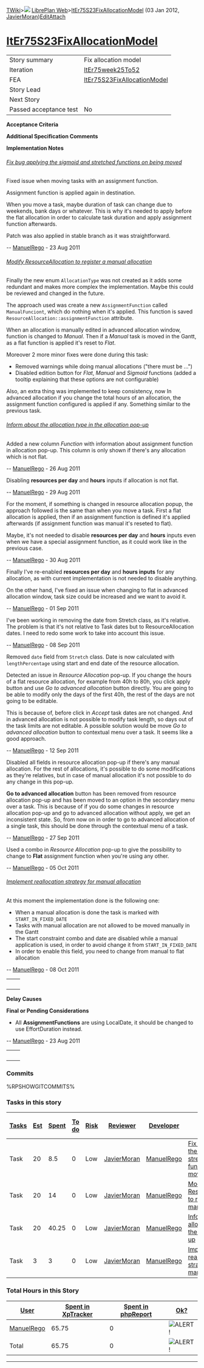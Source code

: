 [TWiki](Main_WebHome)&gt;![](/twiki/pub/TWiki/TWikiDocGraphics/web-bg-small.gif) [LibrePlan Web](LibrePlan_WebHome)&gt;[ItEr75S23FixAllocationModel](LibrePlan_ItEr75S23FixAllocationModel "Topic revision: 17 (03 Jan 2012 - 15:59:19)") (03 Jan 2012, [JavierMoran](Main_JavierMoran))[Edit](LibrePlan_ItEr75S23FixAllocationModel?t=1520343684 "Edit this topic text")[Attach](/twiki/bin/attach/LibrePlan/ItEr75S23FixAllocationModel "Attach an image or document to this topic")  

 [ItEr75S23FixAllocationModel](LibrePlan_ItEr75S23FixAllocationModel)
=====================================================================

|                        |                                                                      |
|------------------------|----------------------------------------------------------------------|
| Story summary          | Fix allocation model                                                 |
| Iteration              | [ItEr75week25To52](LibrePlan_ItEr75week25To52)                       |
| FEA                    | [ItEr75S23FixAllocationModel](LibrePlan_ItEr75S23FixAllocationModel) |
| Story Lead             |                                                                      |
| Next Story             |                                                                      |
| Passed acceptance test | No                                                                   |

**Acceptance Criteria**

**Additional Specification Comments**

**Implementation Notes**

######  [Fix bug applying the sigmoid and stretched functions on being moved](LibrePlan_AnA07S08FixAllocationModel#TasK0)

Fixed issue when moving tasks with an assignment function.

Assignment function is applied again in destination.

When you move a task, maybe duration of task can change due to weekends, bank days or whatever. This is why it's needed to apply before the flat allocation in order to calculate task duration and apply assignment function afterwards.

Patch was also applied in stable branch as it was straightforward.

-- [ManuelRego](Main_ManuelRego) - 23 Aug 2011

######  [Modify ResourceAllocation to register a manual allocation](LibrePlan_AnA07S08FixAllocationModel#TasK1)

Finally the new enum `AllocationType` was not created as it adds some redundant and makes more complex the implementation. Maybe this could be reviewed and changed in the future.

The approach used was create a new `AssignmentFunction` called `ManualFunciont`, which do nothing when it's applied. This function is saved `ResourceAllocation::assignmentFunction` attribute.

When an allocation is manually edited in advanced allocation window, function is changed to *Manual*. Then if a *Manual* task is moved in the Gantt, as a flat function is applied it's reset to *Flat*.

Moreover 2 more minor fixes were done during this task:

-   Removed warnings while doing manual allocations ("there must be ...")
-   Disabled edition button for *Flat*, *Manual* and *Sigmoid* functions (added a tooltip explaining that these options are not configurable)

Also, an extra thing was implemented to keep consistency, now In advanced allocation if you change the total hours of an allocation, the assignment function configured is applied if any. Something similar to the previous task.

######  [Inform about the allocation type in the allocation pop-up](LibrePlan_AnA07S08FixAllocationModel#TasK2)

Added a new column *Function* with information about assignment function in allocation pop-up. This column is only shown if there's any allocation which is not flat.

-- [ManuelRego](Main_ManuelRego) - 26 Aug 2011

Disabling **resources per day** and **hours** inputs if allocation is not flat.

-- [ManuelRego](Main_ManuelRego) - 29 Aug 2011

For the moment, if something is changed in resource allocation popup, the approach followed is the same than when you move a task. First a flat allocation is applied, then if an assignment function is defined it's applied afterwards (if assignment function was manual it's reseted to flat).

Maybe, it's not needed to disable **resources per day** and **hours** inputs even when we have a special assignment function, as it could work like in the previous case.

-- [ManuelRego](Main_ManuelRego) - 30 Aug 2011

Finally I've re-enabled **resources per day** and **hours inputs** for any allocation, as with current implementation is not needed to disable anything.

On the other hand, I've fixed an issue when changing to flat in advanced allocation window, task size could be increased and we want to avoid it.

-- [ManuelRego](Main_ManuelRego) - 01 Sep 2011

I've been working in removing the date from Stretch class, as it's relative. The problem is that it's not relative to Task dates but to ResourceAllocation dates. I need to redo some work to take into account this issue.

-- [ManuelRego](Main_ManuelRego) - 08 Sep 2011

Removed `date` field from `Stretch` class. Date is now calculated with `lengthPercentage` using start and end date of the resource allocation.

Detected an issue in *Resource Allocation* pop-up. If you change the hours of a flat resource allocation, for example from 40h to 80h, you click apply button and use *Go to advanced allocation* button directly. You are going to be able to modify only the days of the first 40h, the rest of the days are not going to be editable.

This is because of, before click in *Accept* task dates are not changed. And in advanced allocation is not possible to modify task length, so days out of the task limits are not editable. A possible solution would be move *Go to advanced allocation* button to contextual menu over a task. It seems like a good approach.

-- [ManuelRego](Main_ManuelRego) - 12 Sep 2011

Disabled all fields in resource allocation pop-up if there's any manual allocation. For the rest of allocations, it's possible to do some modifications as they're relatives, but in case of manual allocation it's not possible to do any change in this pop-up.

**Go to advanced allocation** button has been removed from resource allocation pop-up and has been moved to an option in the secondary menu over a task. This is because of if you do some changes in resource allocation pop-up and go to advanced allocation without apply, we get an inconsistent state. So, from now on in order to go to advanced allocation of a single task, this should be done through the contextual menu of a task.

-- [ManuelRego](Main_ManuelRego) - 27 Sep 2011

Used a combo in *Resource Allocation* pop-up to give the possibility to change to **Flat** assignment function when you're using any other.

-- [ManuelRego](Main_ManuelRego) - 05 Oct 2011

######  [Implement reallocation strategy for manual allocation](LibrePlan_AnA07S08FixAllocationModel#TasK3)

At this moment the implementation done is the following one:

-   When a manual allocation is done the task is marked with `START_IN_FIXED_DATE`
-   Tasks with manual allocation are not allowed to be moved manually in the Gantt
-   The start constraint combo and date are disabled while a manual application is used, in order to avoid change it from `START_IN_FIXED_DATE`
-   In order to enable this field, you need to change from manual to flat allocation

-- [ManuelRego](Main_ManuelRego) - 08 Oct 2011

|     |     |
|-----|-----|
|     |     |

**Delay Causes**

**Final or Pending Considerations**

-   All **AssignmentFunctions** are using LocalDate, it should be changed to use EffortDuration instead.

-- [ManuelRego](Main_ManuelRego) - 23 Aug 2011

|     |     |
|-----|-----|
|     |     |

###  Commits

%RPSHOWGITCOMMITS%

###  Tasks in this story

| [Tasks](LibrePlan_ItEr75S23FixAllocationModel?sortcol=0;table=2;up=0#sorted_table "Sort by this column") | [Est](LibrePlan_ItEr75S23FixAllocationModel?sortcol=1;table=2;up=0#sorted_table "Sort by this column") | [Spent](LibrePlan_ItEr75S23FixAllocationModel?sortcol=2;table=2;up=0#sorted_table "Sort by this column") | [To do](LibrePlan_ItEr75S23FixAllocationModel?sortcol=3;table=2;up=0#sorted_table "Sort by this column") | [Risk](LibrePlan_ItEr75S23FixAllocationModel?sortcol=4;table=2;up=0#sorted_table "Sort by this column") | [Reviewer](LibrePlan_ItEr75S23FixAllocationModel?sortcol=5;table=2;up=0#sorted_table "Sort by this column") | [Developer](LibrePlan_ItEr75S23FixAllocationModel?sortcol=6;table=2;up=0#sorted_table "Sort by this column") | [Task Name](LibrePlan_ItEr75S23FixAllocationModel?sortcol=7;table=2;up=0#sorted_table "Sort by this column")      | [Start Date](LibrePlan_ItEr75S23FixAllocationModel?sortcol=8;table=2;up=0#sorted_table "Sort by this column") | [Est End Date](LibrePlan_ItEr75S23FixAllocationModel?sortcol=9;table=2;up=0#sorted_table "Sort by this column") | [End Date](LibrePlan_ItEr75S23FixAllocationModel?sortcol=10;table=2;up=0#sorted_table "Sort by this column") |
|----------------------------------------------------------------------------------------------------------|--------------------------------------------------------------------------------------------------------|----------------------------------------------------------------------------------------------------------|----------------------------------------------------------------------------------------------------------|---------------------------------------------------------------------------------------------------------|-------------------------------------------------------------------------------------------------------------|--------------------------------------------------------------------------------------------------------------|-------------------------------------------------------------------------------------------------------------------|---------------------------------------------------------------------------------------------------------------|-----------------------------------------------------------------------------------------------------------------|--------------------------------------------------------------------------------------------------------------|
| Task                                                                                                     | 20                                                                                                     | 8.5                                                                                                      | 0                                                                                                        | Low                                                                                                     | [JavierMoran](Main_JavierMoran)                                                                             | [ManuelRego](Main_ManuelRego)                                                                                | [Fix bug applying the sigmoid and stretched functions on being moved](LibrePlan_AnA07S08FixAllocationModel#TasK0) |                                                                                                               |                                                                                                                 |                                                                                                              |
| Task                                                                                                     | 20                                                                                                     | 14                                                                                                       | 0                                                                                                        | Low                                                                                                     | [JavierMoran](Main_JavierMoran)                                                                             | [ManuelRego](Main_ManuelRego)                                                                                | [Modify ResourceAllocation to register a manual allocation](LibrePlan_AnA07S08FixAllocationModel#TasK1)           |                                                                                                               |                                                                                                                 |                                                                                                              |
| Task                                                                                                     | 20                                                                                                     | 40.25                                                                                                    | 0                                                                                                        | Low                                                                                                     | [JavierMoran](Main_JavierMoran)                                                                             | [ManuelRego](Main_ManuelRego)                                                                                | [Inform about the allocation type in the allocation pop-up](LibrePlan_AnA07S08FixAllocationModel#TasK2)           |                                                                                                               |                                                                                                                 |                                                                                                              |
| Task                                                                                                     | 3                                                                                                      | 3                                                                                                        | 0                                                                                                        | Low                                                                                                     | [JavierMoran](Main_JavierMoran)                                                                             | [ManuelRego](Main_ManuelRego)                                                                                | [Implement reallocation strategy for manual allocation](LibrePlan_AnA07S08FixAllocationModel#TasK3)               |                                                                                                               |                                                                                                                 |                                                                                                              |

###  Total Hours in this Story

| [User](LibrePlan_ItEr75S23FixAllocationModel?sortcol=0;table=3;up=0#sorted_table "Sort by this column") | [Spent in XpTracker](LibrePlan_ItEr75S23FixAllocationModel?sortcol=1;table=3;up=0#sorted_table "Sort by this column") | [Spent in phpReport](LibrePlan_ItEr75S23FixAllocationModel?sortcol=2;table=3;up=0#sorted_table "Sort by this column") | [Ok?](LibrePlan_ItEr75S23FixAllocationModel?sortcol=3;table=3;up=0#sorted_table "Sort by this column") |
|---------------------------------------------------------------------------------------------------------|-----------------------------------------------------------------------------------------------------------------------|-----------------------------------------------------------------------------------------------------------------------|--------------------------------------------------------------------------------------------------------|
| [ManuelRego](Main_ManuelRego)                                                                           | 65.75                                                                                                                 | 0                                                                                                                     | ![ALERT!](/twiki/pub/TWiki/TWikiDocGraphics/warning.gif "ALERT!")                                      |
| Total                                                                                                   | 65.75                                                                                                                 | 0                                                                                                                     | ![ALERT!](/twiki/pub/TWiki/TWikiDocGraphics/warning.gif "ALERT!")                                      |

------------------------------------------------------------------------
